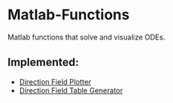 # Matlab-Functions
Matlab functions that solve and visualize ODEs.

## Implemented:

* [Direction Field Plotter](https://github.com/Mikaral/Matlab-Functions/blob/main/DirectionFieldPlotter.m)
* [Direction Field Table Generator](https://github.com/Mikaral/Matlab-Functions/blob/main/DirectionFieldTable.py)
